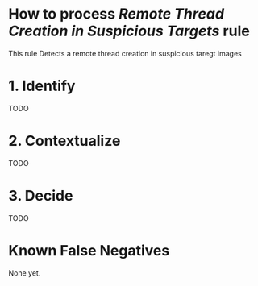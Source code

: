 # How to process *Remote Thread Creation in Suspicious Targets* rule
This rule Detects a remote thread creation in suspicious taregt images

# 1. Identify
TODO

# 2. Contextualize
TODO

# 3. Decide
TODO

# Known False Negatives
None yet.
